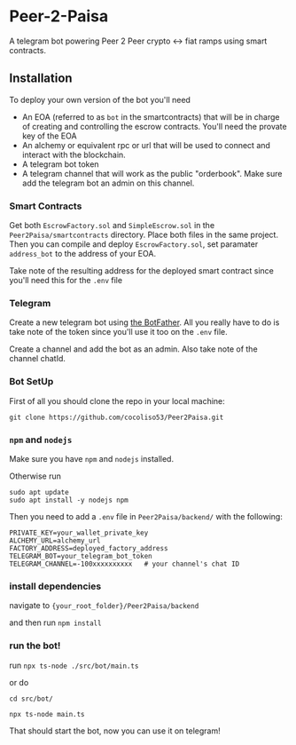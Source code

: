 # Peer-2-Paisa

A telegram bot powering Peer 2 Peer crypto <-> fiat ramps using smart contracts.  

## Installation 

To deploy your own version of the bot you'll need 

- An EOA (referred to as `bot` in the smartcontracts) that will be in charge of creating and controlling the escrow contracts. You'll need the provate key of the EOA
- An alchemy or equivalent rpc or url that will be used to connect and interact with the blockchain. 
- A telegram bot token
- A telegram channel that will work as the public "orderbook". Make sure add the telegram bot an admin on this channel. 


### Smart Contracts

Get both `EscrowFactory.sol` and `SimpleEscrow.sol` in the `Peer2Paisa/smartcontracts` directory. 
Place both files in the same project. Then you can compile and deploy `EscrowFactory.sol`, set paramater `address_bot` to the address of your EOA.
 
Take note of the resulting address for the deployed smart contract since you'll need this for the `.env` file

### Telegram

Create a new telegram bot using [the BotFather](https://telegram.me/BotFather). All you really have to do is take note
of the token since you'll use it too on the `.env` file. 

Create a channel and add the bot as an admin. Also take note of the channel chatId. 

### Bot SetUp

First of all you should clone the repo in your local machine: 

`git clone https://github.com/cocoliso53/Peer2Paisa.git`

### `npm` and `nodejs`

Make sure you have `npm` and `nodejs` installed. 

Otherwise run

```
sudo apt update
sudo apt install -y nodejs npm
```

Then you need to add a `.env` file in `Peer2Paisa/backend/` with the following: 

```
PRIVATE_KEY=your_wallet_private_key
ALCHEMY_URL=alchemy_url
FACTORY_ADDRESS=deployed_factory_address
TELEGRAM_BOT=your_telegram_bot_token
TELEGRAM_CHANNEL=-100xxxxxxxxxx   # your channel's chat ID
```

### install dependencies

navigate to `{your_root_folder}/Peer2Paisa/backend`

and then run `npm install`

### run the bot!

run `npx ts-node ./src/bot/main.ts`

or do 

```
cd src/bot/

npx ts-node main.ts
```

That should start the bot, now you can use it on telegram!
